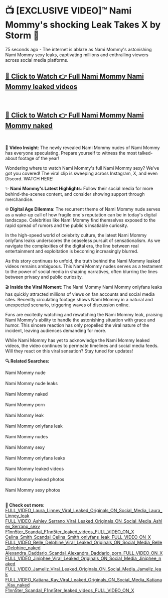 # 📺 [EXCLUSIVE VIDEO]™ Nami Mommy's shocking Leak Takes X by Storm 🚀

75 seconds ago - The internet is ablaze as Nami Mommy's astonishing Nami Mommy sexy leaks, captivating millions and enthralling viewers across social media platforms.

<h2><a href="https://github-6l9.pages.dev/link1">🔗 Click to Watch 👉 Full Nami Mommy Nami Mommy leaked videos</a></h2><br>
<h2><a href="https://github-6l9.pages.dev/link2">🔗 Click to Watch 👉 Full Nami Mommy Nami Mommy naked</a></h2><br>

🎥 **Video Insight**: The newly revealed Nami Mommy nudes of Nami Mommy has everyone speculating. Prepare yourself to witness the most talked-about footage of the year!

Wondering where to watch Nami Mommy's full Nami Mommy sexy? We've got you covered! The viral clip is sweeping across Instagram, X, and even Discord. WATCH HERE!

✨ **Nami Mommy's Latest Highlights**: Follow their social media for more behind-the-scenes content, and consider showing support through merchandise.

🌐 **Digital Age Dilemma**: The recurrent theme of Nami Mommy nude serves as a wake-up call of how fragile one's reputation can be in today's digital landscape. Celebrities like Nami Mommy find themselves exposed to the rapid spread of rumors and the public's insatiable curiosity.

In the high-speed world of celebrity culture, the latest Nami Mommy onlyfans leaks underscores the ceaseless pursuit of sensationalism. As we navigate the complexities of the digital era, the line between real entertainment and exploitation is becoming increasingly blurred.

As this story continues to unfold, the truth behind the Nami Mommy leaked videos remains ambiguous. This Nami Mommy nudes serves as a testament to the power of social media in shaping narratives, often blurring the lines between privacy and public curiosity.

🎬 **Inside the Viral Moment**: The Nami Mommy Nami Mommy onlyfans leaks has quickly attracted millions of views on fan accounts and social media sites. Recently circulating footage shows Nami Mommy in a natural and unexpected scenario, triggering waves of discussion online.

Fans are excitedly watching and rewatching the Nami Mommy leak, praising Nami Mommy's ability to handle the astonishing situation with grace and humor. This sincere reaction has only propelled the viral nature of the incident, leaving audiences demanding for more.

While Nami Mommy has yet to acknowledge the Nami Mommy leaked videos, the video continues to permeate timelines and social media feeds. Will they react on this viral sensation? Stay tuned for updates!

<strong>🔍 Related Searches:</strong>

Nami Mommy nude
<br><br>
Nami Mommy nude leaks
<br><br>
Nami Mommy naked
<br><br>
Nami Mommy porn
<br><br>
Nami Mommy leak
<br><br>
Nami Mommy onlyfans leak
<br><br>
Nami Mommy nudes
<br><br>
Nami Mommy sexy
<br><br>
Nami Mommy onlyfans leaks
<br><br>
Nami Mommy leaked videos
<br><br>
Nami Mommy leaked photos
<br><br>
Nami Mommy sexy photos
<br><br>



<strong>🔗 Check out more:</strong><br>
<a href="./FULL_VIDEO_Laura_Linney_Viral_Leaked_Originals_ON_Social_Media_Laura_Linney_leak.md">FULL_VIDEO_Laura_Linney_Viral_Leaked_Originals_ON_Social_Media_Laura_Linney_leak</a><br>
<a href="./FULL_VIDEO_Ashley_Serrano_Viral_Leaked_Originals_ON_Social_Media_Ashley_Serrano_sexy.md">FULL_VIDEO_Ashley_Serrano_Viral_Leaked_Originals_ON_Social_Media_Ashley_Serrano_sexy</a><br>
<a href="./F1nn5ter_Scandal_F1nn5ter_leaked_videos_FULL_VIDEO_ON_X.md">F1nn5ter_Scandal_F1nn5ter_leaked_videos_FULL_VIDEO_ON_X</a><br>
<a href="./Celina_Smith_Scandal_Celina_Smith_onlyfans_leak_FULL_VIDEO_ON_X.md">Celina_Smith_Scandal_Celina_Smith_onlyfans_leak_FULL_VIDEO_ON_X</a><br>
<a href="./FULL_VIDEO_Belle_Delphine_Viral_Leaked_Originals_ON_Social_Media_Belle_Delphine_naked.md">FULL_VIDEO_Belle_Delphine_Viral_Leaked_Originals_ON_Social_Media_Belle_Delphine_naked</a><br>
<a href="./Alexandra_Daddario_Scandal_Alexandra_Daddario_porn_FULL_VIDEO_ON_X.md">Alexandra_Daddario_Scandal_Alexandra_Daddario_porn_FULL_VIDEO_ON_X</a><br>
<a href="./FULL_VIDEO_Jiniphee_Viral_Leaked_Originals_ON_Social_Media_Jiniphee_naked.md">FULL_VIDEO_Jiniphee_Viral_Leaked_Originals_ON_Social_Media_Jiniphee_naked</a><br>
<a href="./FULL_VIDEO_Jameliz_Viral_Leaked_Originals_ON_Social_Media_Jameliz_leak.md">FULL_VIDEO_Jameliz_Viral_Leaked_Originals_ON_Social_Media_Jameliz_leak</a><br>
<a href="./FULL_VIDEO_Katiana_Kay_Viral_Leaked_Originals_ON_Social_Media_Katiana_Kay_naked.md">FULL_VIDEO_Katiana_Kay_Viral_Leaked_Originals_ON_Social_Media_Katiana_Kay_naked</a><br>
<a href="./F1nn5ter_Scandal_F1nn5ter_leaked_videos_FULL_VIDEO_ON_X.md">F1nn5ter_Scandal_F1nn5ter_leaked_videos_FULL_VIDEO_ON_X</a><br>
